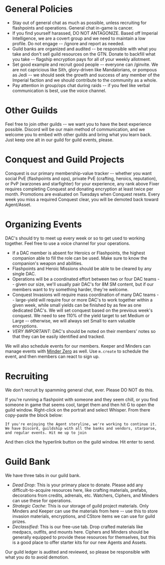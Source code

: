 # General Policies
* Stay out of general chat as much as possible, unless recruiting for flashpoints and operations. General chat in-game is cancer.
* If you find yourself harassed, DO NOT ANTAGONIZE. Based off Imperial Intelligence, we are a covert group and we need to maintain a low profile. Do not engage -- /ignore and report as needed.
* Guild banks are organized and audited -- be responsible with what you take and don't sell guild resources on the GTN. Donate to backfill what you take -- flagship encryption pays for all of your weekly allotment.
* Set good example and recruit good people -- everyone can /ginvite. We are not capricious like Sith, glory-driven like Mandalorians, or pompous as Jedi -- we should seek the growth and success of any member of the Imperial faction and we should contribute to the community as a whole.
* Pay attention in group/ops chat during raids -- if you feel like verbal communication is best, use the voice channel.

# Other Guilds
Feel free to join other guilds -- we want you to have the best experience possible. Discord will be our main method of communication, and we welcome you to embed with other guilds and bring what you learn back. Just keep one alt in our guild for guild events, please.

# Conquest and Guild Projects
Conquest is our primary membership-value tracker -- whether you want social PvE (flashpoints and ops), private PvE (crafting, heroics, reputation), or PvP (warzones and starfighter) for your experience, any rank above Fixer requires completing Conquest and donating encryption at least twice per month. Promotions are evaluated on Tuesdays when Conquest resets. Every week you miss a required Conquest clear, you will be demoted back toward Agent/Asset.

# Organizing Events
DAC's should try to meet up every week or so to get used to working together. Feel free to use a voice channel for your operations.
* If a DAC member is absent for Heroics or Flashpoints, the highest companion able to fill the role can be used. Make sure to know the companion's weapon and abilities.
* Flashpoints and Heroic Missions should be able to be cleared by any single DAC.
* Operations will be a coordinated effort between two or four DAC teams -- given our size, we'll usually pair DAC's for 8M SM content, but if our members want to try something harder, they're welcome.
* Conquest Invasions will require mass coordination of many DAC teams -- large-yield will require four or more DAC's to work together within a given week, while small yields can be finished by as few as one dedicated DAC's. We will set conquest based on the previous week's conquest. We need to see 110% of the yield target to set Medium or Large -- otherwise, we will always set Small to earn valuable encryptions.
* _VERY IMPORTANT_: DAC's should be noted on their members' notes so that they can be easily identified and tracked.

We will also schedule events for our members. Keeper and Minders can manage events with [Minder Zero](https://top.gg/bot/658698521570181140) as well. Use `m.create` to schedule the event, and then members can react to sign up.

# Recruiting

We don't recruit by spamming general chat, ever. Please DO NOT do this.

If you're running a flashpoint with someone and they seem chill, or you find someone in game that seems cool, target them and then hit G to open the guild window. Right-click on the portrait and select Whisper. From there copy-paste the block below:
```
If you're enjoying the Agent storyline, we're working to continue it. We have Discord, guildship with all the banks and vendors, starparse, and regular events. Hit me up to join 
```
And then click the hyperlink button on the guild window. Hit enter to send.

# Guild Bank

We have three tabs in our guild bank.

* *Dead Drop*: This is your primary place to donate. Please add any difficult-to-acquire resources here, like crafting materials, prefabs, decorations from credits, adrenals, etc. Watchers, Ciphers, and Minders can use these for operations.
* *Strategic Cache*: This is our storage of guild project materials. Only Minders and Keeper can use the materials from here -- use this to store invasion materials, encryptions, and CStore items we can use for guild prizes.
* *Declassified*: This is our free-use tab. Drop crafted materials like medpacs, outfits, and mounts here. Ciphers and Minders should be generally equipped to provide these resources for themselves, but this is a good place to offer starter kits for our new Agents and Assets.

Our guild ledger is audited and reviewed, so please be responsible with what you do to avoid demotion.
